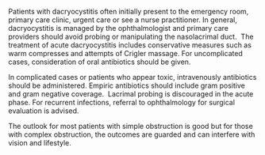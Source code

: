 Patients with dacryocystitis often initially present to the emergency room, primary care clinic, urgent care or see a nurse practitioner. In general, dacryocystitis is managed by the ophthalmologist and primary care providers should avoid probing or manipulating the nasolacrimal duct.  The treatment of acute dacryocystitis includes conservative measures such as warm compresses and attempts of Crigler massage. For uncomplicated cases, consideration of oral antibiotics should be given.

In complicated cases or patients who appear toxic, intravenously antibiotics should be administered. Empiric antibiotics should include gram positive and gram negative coverage.  Lacrimal probing is discouraged in the acute phase. For recurrent infections, referral to ophthalmology for surgical evaluation is advised.

The outlook for most patients with simple obstruction is good but for those with complex obstruction, the outcomes are guarded and can interfere with vision and lifestyle.